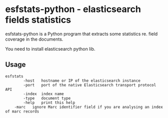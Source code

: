 # esfstats-python - elasticsearch fields statistics

esfstats-python is a Python program that extracts some statistics re. field coverage in the documents.

You need to install elasticsearch python lib.

## Usage

```
esfstats 
        -host   hostname or IP of the elasticsearch instance
        -port   port of the native Elasticsearch transport protocol API
        -index  index name
        -type   document type
        -help   print this help
	-marc	ignore Marc identifier field if you are analysing an index of marc records
```

